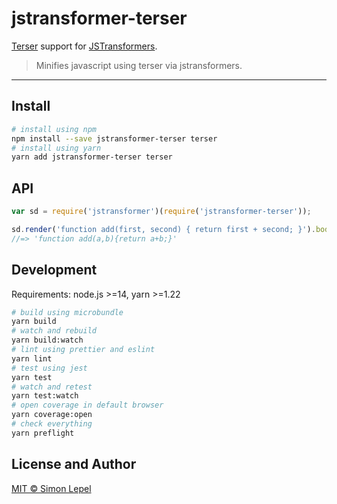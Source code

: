 # jstransformer-terser

[Terser](https://github.com/terser/terser) support for [JSTransformers](http://github.com/jstransformers).

> Minifies javascript using terser via jstransformers.

<!--
[![npm Package Version](https://img.shields.io/npm/v/jstransformer-terser?)](https://www.npmjs.com/package/jstransformer-terser)
[![Package Dependencies](https://img.shields.io/david/simbo/jstransformer-terser?label=deps)](https://www.npmjs.com/package/jstransformer-terser?activeTab=dependencies)
[![Coveralls github](https://img.shields.io/coveralls/github/simbo/jstransformer-terser)](https://coveralls.io/github/simbo/jstransformer-terser)
[![GitHub Workflow Status (branch)](https://img.shields.io/github/workflow/status/simbo/jstransformer-terser/CI/master)](https://github.com/simbo/jstransformer-terser/actions?query=workflow%3ACI)
[![GitHub Repo](https://img.shields.io/badge/repo-public-87ceeb)](https://github.com/simbo/jstransformer-terser)
[![License MIT](https://img.shields.io/badge/license-MIT-4cc552)](http://simbo.mit-license.org/)
-->

---

## Install

```sh
# install using npm
npm install --save jstransformer-terser terser
# install using yarn
yarn add jstransformer-terser terser
```

## API

```js
var sd = require('jstransformer')(require('jstransformer-terser'));

sd.render('function add(first, second) { return first + second; }').body;
//=> 'function add(a,b){return a+b;}'
```

## Development

Requirements: node.js >=14, yarn >=1.22

```sh
# build using microbundle
yarn build
# watch and rebuild
yarn build:watch
# lint using prettier and eslint
yarn lint
# test using jest
yarn test
# watch and retest
yarn test:watch
# open coverage in default browser
yarn coverage:open
# check everything
yarn preflight
```

## License and Author

[MIT &copy; Simon Lepel](http://simbo.mit-license.org/)
